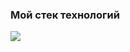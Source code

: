 ### Мой стек технологий

<img src="https://img.shields.io/badge/HTML-lightblue?style=for-the-badge&logo=HTML5&logoColor=red"/>
